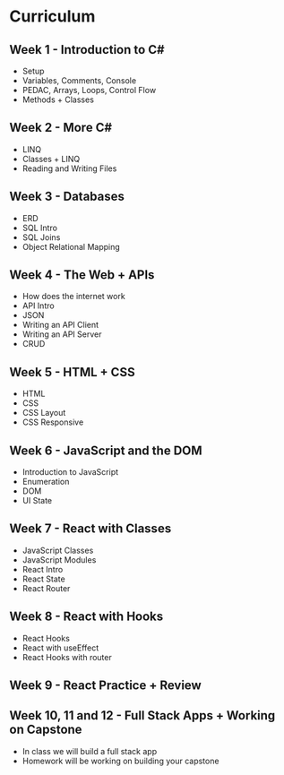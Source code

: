 # Curriculum

## Week 1 - Introduction to C#

- Setup
- Variables, Comments, Console
- PEDAC, Arrays, Loops, Control Flow
- Methods + Classes

## Week 2 - More C#

- LINQ
- Classes + LINQ
- Reading and Writing Files

## Week 3 - Databases

- ERD
- SQL Intro
- SQL Joins
- Object Relational Mapping

## Week 4 - The Web + APIs

- How does the internet work
- API Intro
- JSON
- Writing an API Client
- Writing an API Server
- CRUD

## Week 5 - HTML + CSS

- HTML
- CSS
- CSS Layout
- CSS Responsive

## Week 6 - JavaScript and the DOM

- Introduction to JavaScript
- Enumeration
- DOM
- UI State

## Week 7 - React with Classes

- JavaScript Classes
- JavaScript Modules
- React Intro
- React State
- React Router

## Week 8 - React with Hooks

- React Hooks
- React with useEffect
- React Hooks with router

## Week 9 - React Practice + Review

## Week 10, 11 and 12 - Full Stack Apps + Working on Capstone

- In class we will build a full stack app
- Homework will be working on building your capstone
